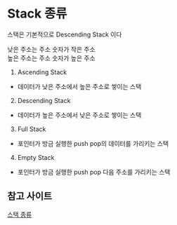 # Stack 종류

스택은 기본적으로 Descending Stack 이다

낮은 주소는 주소 숫자가 작은 주소 <br>
높은 주소는 주소 숫자가 높은 주소


1. Ascending Stack
- 데이터가 낮은 주소에서 높은 주소로 쌓이는 스택

2. Descending Stack
- 데이터가 높은 주소에서 낮은 주소로 쌓이는 스택

3. Full Stack
- 포인터가 방금 실행한 push pop의 데이터를 가리키는 스택

4. Empty Stack
- 포인터가 방금 실행한 push pop 다음 주소를 가리키는 스택


## 참고 사이트

[스택 종류](http://recipes.egloos.com/5059742)

